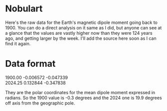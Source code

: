 # Nobulart

Here's the raw data for the Earth's magnetic dipole moment going back to 1900. You can do a direct analysis on it same as I did, but anyone can see at a glance that the values are vastly higher now than they were 124 years ago, and getting larger by the week. I'll add the source here soon as I can find it again.

# Data format

1900.00         -0.006572         -0.047339   
2024.25          0.132844         -0.347838 

They are the polar coordinates for the mean dipole moment expressed in radians. So the 1900 value is -0.3 degrees and the 2024 one is 19.9 degrees off axis from the geographic pole.